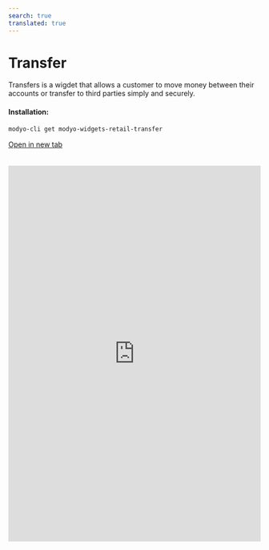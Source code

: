 ```yaml
---
search: true
translated: true
---
```


# Transfer

Transfers is a wigdet that allows a customer to move money between their accounts or transfer to third parties simply and securely.

#### Installation:

```bash
modyo-cli get modyo-widgets-retail-transfer
```

[Open in new tab](https://widgets.modyo.com/retail/retail-transfer)

<iframe id="widgetFrame" src="https://widgets.modyo.com/retail/retail-transfer" width="100%"  frameBorder="0" style="min-height:750px;overflow:auto;margin-top:20px;"/>

This widget is divided into features for two similar products: Transfer to Third Party and Transfer between Accounts.

### Transfers between Accounts

| Feature             | Description                                                                                                                                        |
| :------------------ | :------------------------------------------------------------------------------------------------------------------------------------------------- |
| Origin Account      | Select the origin account from which money will be withdrawn and transferred. It also displays the available balance that can be transferred.      |
| Destination Account | Select the account to which the money will be transferred and deposited.                                                                           |
| Schedule Transfer   | Allows you to select a time frequency (once, weekly, monthly, annually, etc.) between which transfers of a predetermined amount of money are made. |
| Recent Activity     | Displays all recent activity that has not yet been invoiced.                                                                                       |

### Third-party Transfers

| Feature             | Description                                                                                                                                                                               |
| :------------------ | :---------------------------------------------------------------------------------------------------------------------------------------------------------------------------------------- |
| Origin Account      | Select the origin account from which money will be withdrawn and transferred. It also displays the available balance that can be transferred.                                             |
| Destination Account | Select the account to which the money will be transferred and deposited.                                                                                                                  |
| My Contacts         | Allows you to select the account that will receive the transfer, among the accounts already registered by the client. Offers a search bar to find transfer recipients quickly and easily. |
| New Contact         | Allows you to enter information about a recipient who is not registered on the customer's account. Includes name, bank, account type, account number, ID and recipient's email.           |
| Transfer Amount     | Allows you to enter the amount to be transferred and deposited to the selected recipient's account.                                                                                       |

<script>

  export default {
    mounted() {

      function setIframeHeightCO(id, ht) {
          var ifrm = document.getElementById(id);
          if(ifrm) {
            ifrm.style.height = ht + 4 + "px";
          }
      }

      // iframed document sends its height using postMessage
      function handleDocHeightMsg(e) {
          // check origin
          if ( e.origin === 'https://widgets.modyo.com' ) {
              // parse data
              var data = JSON.parse( e.data );

              console.log('data:', data)
              // check data object
              if ( data['docHeight'] ) {
                  setIframeHeightCO( 'widgetFrame', data['docHeight'] );
              } else {
                  setIframeHeightCO( 'widgetFrame', 700 );
              }
          }
      }

      // assign message handler
      if ( window.addEventListener ) {
          window.addEventListener('message', handleDocHeightMsg, false);
      }
    }
  }

</script>
